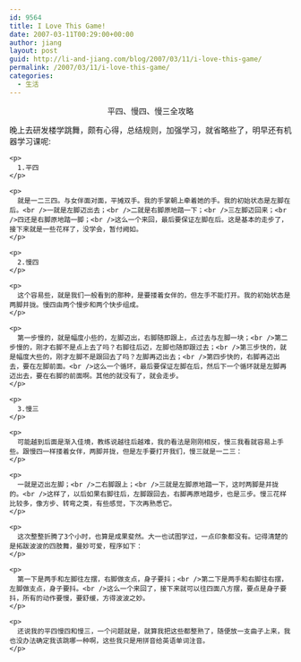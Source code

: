 ```yaml
---
id: 9564
title: I Love This Game!
date: 2007-03-11T00:29:00+00:00
author: jiang
layout: post
guid: http://li-and-jiang.com/blog/2007/03/11/i-love-this-game/
permalink: /2007/03/11/i-love-this-game/
categories:
  - 生活
---
```

<div align="center">
  平四、慢四、慢三全攻略</p> 
  
  <div align="left">
    晚上去研发楼学跳舞，颇有心得，总结规则，加强学习，就省略些了，明早还有机器学习课呢:</p> 
    
    <p>
      1.平四
    </p>
    
    <p>
      就是一二三四。与女伴面对面，平摊双手。我的手掌朝上牵着她的手。我的初始状态是左脚在后。<br />一就是左脚迈出去；<br />二就是右脚原地踏一下；<br />三左脚迈回来；<br />四还是右脚原地踏一脚；<br />这么一个来回，最后要保证左脚在后。这是基本的走步了，接下来就是一些花样了，没学会，暂付阙如。
    </p>
    
    <p>
      2.慢四
    </p>
    
    <p>
      这个容易些，就是我们一般看到的那种，是要搂着女伴的，但左手不能打开。我的初始状态是两脚并拢。慢四由两个慢步和两个快步组成。
    </p>
    
    <p>
      第一步慢的，就是幅度小些的，左脚迈出，右脚随即跟上，点过去与左脚一块；<br />第二步慢的，刚才右脚不是点上去了吗？右脚往后迈，左脚也随即跟过去；<br />第三步快的，就是幅度大些的，刚才左脚不是跟回去了吗？左脚再迈出去；<br />第四步快的，右脚再迈出去，要在左脚前面。<br />这么一个循环，最后要保证左脚在后，然后下一个循环就是左脚再迈出去，要在右脚的前面啊。其他的就没有了，就会走步。
    </p>
    
    <p>
      3.慢三
    </p>
    
    <p>
      可能越到后面是渐入佳境，教练说越往后越难，我的看法是刚刚相反，慢三我看就容易上手些。跟慢四一样搂着女伴，两脚并拢，但是左手要打开我们，慢三就是一二三：
    </p>
    
    <p>
      一就是迈出左脚；<br />二右脚跟上；<br />三就是左脚原地踏一下，这时两脚是并拢的。<br />这样了，以后如果右脚往后，左脚跟回去，右脚再原地踏步，也是三步。慢三花样比较多，像方步、转弯之类，有些感觉，下次再熟悉它。
    </p>
    
    <p>
      这次整整折腾了3个小时，也算是成果斐然。大一也试图学过，一点印象都没有。记得清楚的是拓跋波波的四肢舞，曼妙可爱，程序如下：
    </p>
    
    <p>
      第一下是两手和左脚往左摆，右脚做支点，身子要抖；<br />第二下是两手和右脚往右摆，左脚做支点，身子要抖。<br />这么一个来回了，接下来就可以往四面八方摆，要点是身子要抖，所有的动作要慢，要舒缓，方得波波之妙。
    </p>
    
    <p>
      还说我的平四慢四和慢三，一个问题就是，就算我把这些都整熟了，随便放一支曲子上来，我也没办法确定我该跳哪一种啊，这些我只是用拼音给英语单词注音。
    </p>
  </div>
</div>
